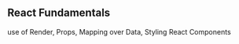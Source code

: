 ## React Fundamentals

<ps> use of Render, Props, Mapping over Data, Styling React Components </ps>
